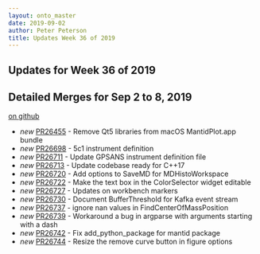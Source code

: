 ```yaml
---
layout: onto_master
date: 2019-09-02
author: Peter Peterson
title: Updates Week 36 of 2019
---
```

Updates for Week 36 of 2019
---------------------------

Detailed Merges for Sep 2 to 8, 2019
------------------------------------
[on github](https://github.com/mantidproject/mantid/pulls?q=is%3Apr+merged%3A2019-09-03..2019-09-08)

* *new* [PR26455](https://github.com/mantidproject/mantid/pull/26455) - Remove Qt5 libraries from macOS MantidPlot.app bundle
* *new* [PR26698](https://github.com/mantidproject/mantid/pull/26698) - 5c1 instrument definition
* *new* [PR26711](https://github.com/mantidproject/mantid/pull/26711) - Update GPSANS instrument definition file
* *new* [PR26713](https://github.com/mantidproject/mantid/pull/26713) - Update codebase ready for C++17
* *new* [PR26720](https://github.com/mantidproject/mantid/pull/26720) - Add options to SaveMD for MDHistoWorkspace
* *new* [PR26722](https://github.com/mantidproject/mantid/pull/26722) - Make the text box in the ColorSelector widget editable
* *new* [PR26727](https://github.com/mantidproject/mantid/pull/26727) - Updates on workbench markers
* *new* [PR26730](https://github.com/mantidproject/mantid/pull/26730) - Document BufferThreshold for Kafka event stream
* *new* [PR26737](https://github.com/mantidproject/mantid/pull/26737) - ignore nan values in FindCenterOfMassPosition
* *new* [PR26739](https://github.com/mantidproject/mantid/pull/26739) - Workaround a bug in argparse with arguments starting with a dash
* *new* [PR26742](https://github.com/mantidproject/mantid/pull/26742) - Fix add_python_package for mantid package
* *new* [PR26744](https://github.com/mantidproject/mantid/pull/26744) - Resize the remove curve button in figure options
